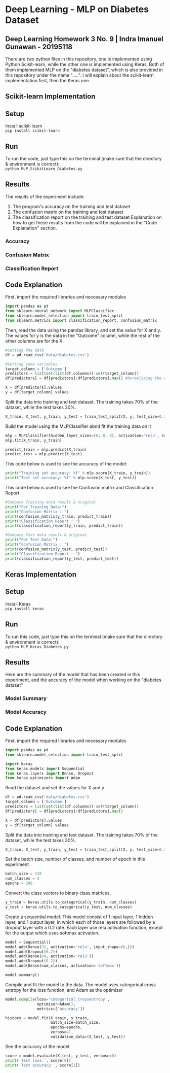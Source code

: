 # Deep Learning - MLP on Diabetes Dataset

## Deep Learning Homework 3 No. 9 | Indra Imanuel Gunawan - 20195118
There are two python files in this repository, one is implemented using Python Scikit-learn, while the other one is implemented using Keras. Both of them implemented MLP on the "diabetes dataset", which is also provided in this repository under the name ".....". I will explain about the scikit-learn implementation first, then the Keras one.

## Scikit-learn Implementation

## Setup
Install scikit-learn\
`pip install scikit-learn`

## Run
To run the code, just type this on the terminal (make sure that the directory & environment is correct):\
`python MLP_ScikitLearn_Diabetes.py`

## Results
The results of the experiment include:
1. The program's accuracy on the training and test dataset
2. The confusion matrix on the training and test dataset
3. The classification report on the training and test dataset
Explanation on how to get these results from the code will be explained in the "Code Explanation" section.

### Accuracy
### Confusion Matrix
### Classification Report

## Code Explanation
First, import the required libraries and necessary modules
```python
import pandas as pd
from sklearn.neural_network import MLPClassifier
from sklearn.model_selection import train_test_split
from sklearn.metrics import classification_report, confusion_matrix
```

Then, read the data using the pandas library, and set the value for X and y. The values for y is the data in the "Outcome" column, while the rest of the other columns are for the X.
```python
#Getting the data
df = pd.read_csv('data/diabetes.csv')

#Setting some variables
target_column = ['Outcome']
predictors = list(set(list(df.columns))-set(target_column))
df[predictors] = df[predictors]/df[predictors].max() #Normalizing the values for X

X = df[predictors].values
y = df[target_column].values
```

Split the data into training and test dataset. The training takes 70% of the dataset, while the test takes 30%.
```python
X_train, X_test, y_train, y_test = train_test_split(X, y, test_size=0.30, random_state=40)
```

Build the model using the MLPClassifier abnd fit the training data on it
```python
mlp = MLPClassifier(hidden_layer_sizes=(8, 8, 8), activation='relu', solver='adam', max_iter=500)
mlp.fit(X_train, y_train)

predict_train = mlp.predict(X_train)
predict_test = mlp.predict(X_test)
```

This code below is used to see the accuracy of the model:
```python
print("Training set accuracy: %f" % mlp.score(X_train, y_train))
print("Test set accuracy: %f" % mlp.score(X_test, y_test))
```

This code below is used to see the Confusion matrix and Classification Report
```python
#Compare Training data result & original
print("For Training Data:")
print("Confusion Matrix : ")
print(confusion_matrix(y_train, predict_train))
print("Classification Report : ")
print(classification_report(y_train, predict_train))

#Compare Test data result & original
print("For Test Data:")
print("Confusion Matrix : ")
print(confusion_matrix(y_test, predict_test))
print("Classification Report : ")
print(classification_report(y_test, predict_test))
```

## Keras Implementation

## Setup
Install Keras\
`pip install keras`

## Run
To run this code, just type this on the terminal (make sure that the directory & environment is correct):\
`python MLP_Keras_Diabetes.py`

## Results
Here are the summary of the model that has been created in this experiment, and the accuracy of the model when working on the "diabetes dataset"
### Model Summary
### Model Accuracy

## Code Explanation
First, import the required libraries and necessary modules
```python
import pandas as pd
from sklearn.model_selection import train_test_split

import keras
from keras.models import Sequential
from keras.layers import Dense, Dropout
from keras.optimizers import Adam
```
Read the dataset and set the values for X and y
```python
df = pd.read_csv('data/diabetes.csv')
target_column = ['Outcome']
predictors = list(set(list(df.columns))-set(target_column))
df[predictors] = df[predictors]/df[predictors].max()

X = df[predictors].values
y = df[target_column].values
```

Split the data into training and test dataset. The training takes 70% of the dataset, while the test takes 30%.
```python
X_train, X_test, y_train, y_test = train_test_split(X, y, test_size=0.30, random_state=40)
```

Set the batch size, number of classes, and number of epoch in this experiment
```python
batch_size = 128
num_classes = 2
epochs = 500
```

Convert the class vectors to binary class matrices.
```python
y_train = keras.utils.to_categorical(y_train, num_classes)
y_test = keras.utils.to_categorical(y_test, num_classes)
```

Create a sequential model. This model consist of 1 input layer, 1 hidden layer, and 1 output layer, in which each of those layers are followed by a dropout layer with a 0.2 rate. Each layer use relu activation function, except for the output which uses softmax activation.
```python
model = Sequential()
model.add(Dense(32, activation='relu', input_shape=(8,)))
model.add(Dropout(0.2))
model.add(Dense(64, activation='relu'))
model.add(Dropout(0.2))
model.add(Dense(num_classes, activation='softmax'))

model.summary()
```

Compile and fit the model to the data. The model uses categorical cross entropy for the loss function, and Adam as the optimizer
```python
model.compile(loss='categorical_crossentropy',
              optimizer=Adam(),
              metrics=['accuracy'])

history = model.fit(X_train, y_train,
                    batch_size=batch_size,
                    epochs=epochs,
                    verbose=1,
                    validation_data=(X_test, y_test))
```

See the accuracy of the model
```python
score = model.evaluate(X_test, y_test, verbose=0)
print('Test loss:', score[0])
print('Test accuracy:', score[1])
```
